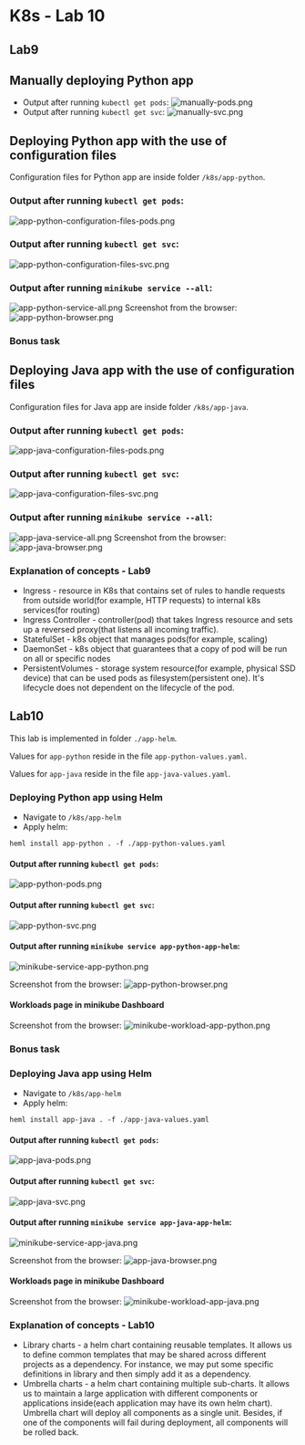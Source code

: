# K8s - Lab 10

## Lab9
## Manually deploying Python app

* Output after running `kubectl get pods`:
![manually-pods.png](./images/manually-pods.png)
* Output after running `kubectl get svc`:
![manually-svc.png](./images/manually-svc.png)

## Deploying Python app with the use of configuration files

Configuration files for Python app are inside folder `/k8s/app-python`.

### Output after running `kubectl get pods`:
![app-python-configuration-files-pods.png](./images/app-python-configuration-files-pods.png)
### Output after running `kubectl get svc`:
![app-python-configuration-files-svc.png](./images/app-python-configuration-files-svc.png)
### Output after running `minikube service --all`:
![app-python-service-all.png](./images/app-python-service-all.png)
Screenshot from the browser:
![app-python-browser.png](./images/app-python-browser.png)

### Bonus task

## Deploying Java app with the use of configuration files

Configuration files for Java app are inside folder `/k8s/app-java`.

### Output after running `kubectl get pods`:
![app-java-configuration-files-pods.png](./images/app-java-configuration-files-pods.png)
### Output after running `kubectl get svc`:
![app-java-configuration-files-svc.png](./images/app-java-configuration-files-svc.png)
### Output after running `minikube service --all`:
![app-java-service-all.png](./images/app-java-service-all.png)
Screenshot from the browser:
![app-java-browser.png](./images/app-java-browser.png)

### Explanation of concepts - Lab9

* Ingress - resource in K8s that contains set of rules to handle requests 
from outside world(for example, HTTP requests) to internal k8s services(for routing)
* Ingress Controller - controller(pod) that takes Ingress resource and sets up 
a reversed proxy(that listens all incoming traffic).
* StatefulSet - k8s object that manages pods(for example, scaling)
* DaemonSet - k8s object that guarantees that a copy of pod will be run on 
all or specific nodes
* PersistentVolumes - storage system resource(for example, physical SSD device) that
can be used pods as filesystem(persistent one). It's lifecycle does not dependent on 
the lifecycle of the pod.

## Lab10

This lab is implemented in folder `./app-helm`.

Values for `app-python` reside in the file `app-python-values.yaml`. 

Values for `app-java` reside in the file `app-java-values.yaml`. 

### Deploying Python app using Helm

* Navigate to `/k8s/app-helm`
* Apply helm:
```shell
heml install app-python . -f ./app-python-values.yaml
```

#### Output after running `kubectl get pods`:
![app-python-pods.png](./images/helm/app-python-pods.png)

#### Output after running `kubectl get svc`:
![app-python-svc.png](./images/helm/app-python-svc.png)

#### Output after running `minikube service app-python-app-helm`:
![minikube-service-app-python.png](./images/helm/minikube-service-app-python.png)

Screenshot from the browser:
![app-python-browser.png](./images/helm/app-python-browser.png)

#### Workloads page in minikube Dashboard
Screenshot from the browser:
![minikube-workload-app-python.png](./images/helm/minikube-workload-app-python.png)

### Bonus task

### Deploying Java app using Helm

* Navigate to `/k8s/app-helm`
* Apply helm:
```shell
heml install app-java . -f ./app-java-values.yaml
```

#### Output after running `kubectl get pods`:
![app-java-pods.png](./images/helm/app-java-pods.png)

#### Output after running `kubectl get svc`:
![app-java-svc.png](./images/helm/app-java-svc.png)

#### Output after running `minikube service app-java-app-helm`:
![minikube-service-app-java.png](./images/helm/minikube-service-app-java.png)

Screenshot from the browser:
![app-java-browser.png](./images/helm/app-java-browser.png)

#### Workloads page in minikube Dashboard
Screenshot from the browser:
![minikube-workload-app-java.png](./images/helm/minikube-workload-app-java.png)

### Explanation of concepts - Lab10

* Library charts - a helm chart containing reusable templates. 
It allows us to define common templates that may be shared across different 
projects as a dependency. For instance, we may put some specific definitions in library
and then simply add it as a dependency.
* Umbrella charts - a helm chart containing multiple sub-charts. It allows us to maintain a
large application with different components or applications inside(each application may have its own helm chart).
Umbrella chart will deploy all components as a single unit. Besides, if one of the components 
will fail during deployment, all components will be rolled back.
